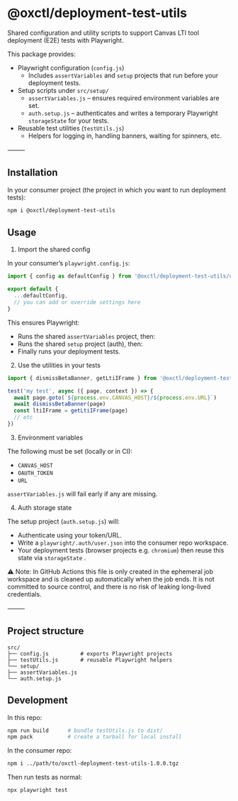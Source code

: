 # @oxctl/deployment-test-utils

Shared configuration and utility scripts to support Canvas LTI tool deployment (E2E) tests with Playwright.

This package provides:

 * Playwright configuration (`config.js`)
   - Includes `assertVariables` and `setup` projects that run before your deployment tests.
 * Setup scripts under `src/setup/`
   - `assertVariables.js` – ensures required environment variables are set.
   - `auth.setup.js` – authenticates and writes a temporary Playwright `storageState` for your tests.
 * Reusable test utilities (`testUtils.js`)
   - Helpers for logging in, handling banners, waiting for spinners, etc.

⸻

## Installation

In your consumer project (the project in which you want to run deployment tests):

```bash
npm i @oxctl/deployment-test-utils
```

## Usage

1. Import the shared config

In your consumer’s `playwright.config.js`:

```js
import { config as defaultConfig } from '@oxctl/deployment-test-utils/config'

export default {
  ...defaultConfig,
  // you can add or override settings here
}
```

This ensures Playwright:

  - Runs the shared `assertVariables` project, then: 
  - Runs the shared `setup` project (auth), then: 
  - Finally runs your deployment tests.

2. Use the utilities in your tests

```js
import { dismissBetaBanner, getLtiIFrame } from '@oxctl/deployment-test-utils/testUtils'

test('my test', async ({ page, context }) => {
  await page.goto(`${process.env.CANVAS_HOST}/${process.env.URL}`)
  await dismissBetaBanner(page)
  const ltiIFrame = getLtiIFrame(page)
  // etc
})
```

3. Environment variables

The following must be set (locally or in CI):
 * `CANVAS_HOST`
 * `OAUTH_TOKEN`
 * `URL`

`assertVariables.js` will fail early if any are missing.

4. Auth storage state

The setup project (`auth.setup.js`) will:
 * Authenticate using your token/URL.
 * Write a `playwright/.auth/user.json` into the consumer repo workspace.
 * Your deployment tests (browser projects e.g. `chromium`) then reuse this state via `storageState` .

⚠️ Note: In GitHub Actions this file is only created in the ephemeral job workspace and is cleaned up automatically when the job ends. It is not committed to source control, and there is no risk of leaking long-lived credentials.

⸻

## Project structure

```
src/
├── config.js          # exports Playwright projects
├── testUtils.js       # reusable Playwright helpers
└── setup/
├── assertVariables.js
└── auth.setup.js
```

## Development

In this repo:

```bash
npm run build      # bundle testUtils.js to dist/
npm pack           # create a tarball for local install
```

In the consumer repo:

```bash
npm i ../path/to/oxctl-deployment-test-utils-1.0.0.tgz
```

Then run tests as normal:

```bash
npx playwright test
```
